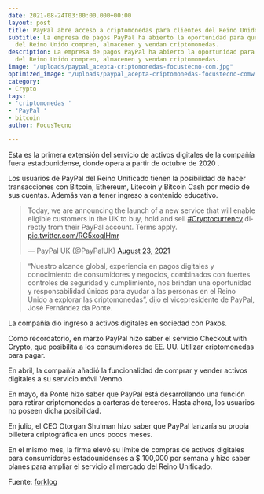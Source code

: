 ```yaml
---
date: 2021-08-24T03:00:00.000+00:00
layout: post
title: PayPal abre acceso a criptomonedas para clientes del Reino Unido
subtitle: La empresa de pagos PayPal ha abierto la oportunidad para que los clientes
  del Reino Unido compren, almacenen y vendan criptomonedas.
description: La empresa de pagos PayPal ha abierto la oportunidad para que los clientes
  del Reino Unido compren, almacenen y vendan criptomonedas.
image: "/uploads/paypal_acepta-criptomonedas-focustecno-com.jpg"
optimized_image: "/uploads/paypal_acepta-criptomonedas-focustecno-comw.jpg"
category:
- Crypto
tags:
- 'criptomonedas '
- 'PayPal '
- bitcoin
author: FocusTecno

---
```

Esta es la primera extensión del servicio de activos digitales de la compañía fuera estadounidense, donde opera a partir de octubre de 2020 .

Los usuarios de PayPal del Reino Unificado tienen la posibilidad de hacer transacciones con Bitcoin, Ethereum, Litecoin y Bitcoin Cash por medio de sus cuentas. Además van a tener ingreso a contenido educativo.

<blockquote class="twitter-tweet"><p lang="en" dir="ltr">Today, we are announcing the launch of a new service that will enable eligible customers in the UK to buy, hold and sell <a href="https://twitter.com/hashtag/Cryptocurrency?src=hash&ref_src=twsrc%5Etfw">#Cryptocurrency</a> directly from their PayPal account. Terms apply. <a href="https://t.co/RG5xoqlHmr">pic.twitter.com/RG5xoqlHmr</a></p>— PayPal UK (@PayPalUK) <a href="https://twitter.com/PayPalUK/status/1429685369960898560?ref_src=twsrc%5Etfw">August 23, 2021</a></blockquote> <script async src="https://platform.twitter.com/widgets.js" charset="utf-8"></script>

> “Nuestro alcance global, experiencia en pagos digitales y conocimiento de consumidores y negocios, combinados con fuertes controles de seguridad y cumplimiento, nos brindan una oportunidad y responsabilidad únicas para ayudar a las personas en el Reino Unido a explorar las criptomonedas”, dijo el vicepresidente de PayPal, José Fernández da Ponte.

La compañía dio ingreso a activos digitales en sociedad con Paxos.

Como recordatorio, en marzo PayPal hizo saber el servicio Checkout with Crypto, que posibilita a los consumidores de EE. UU. Utilizar criptomonedas para pagar.

En abril, la compañía añadió la funcionalidad de comprar y vender activos digitales a su servicio móvil Venmo.

En mayo, da Ponte hizo saber que PayPal está desarrollando una función para retirar criptomonedas a carteras de terceros. Hasta ahora, los usuarios no poseen dicha posibilidad.

En julio, el CEO Otorgan Shulman hizo saber que PayPal lanzaría su propia billetera criptográfica en unos pocos meses.

En el mismo mes, la firma elevó su límite de compras de activos digitales para consumidores estadounidenses a $ 100,000 por semana y hizo saber planes para ampliar el servicio al mercado del Reino Unificado.

Fuente: [forklog](https://forklog.com/ "https://forklog.com/")